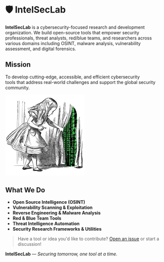 # 🛡️ IntelSecLab

**IntelSecLab** is a cybersecurity-focused research and development organization. We build open-source tools that empower security professionals, threat analysts, red/blue teams, and researchers across various domains including OSINT, malware analysis, vulnerability assessment, and digital forensics.

## Mission
To develop cutting-edge, accessible, and efficient cybersecurity<br>
tools that address real-world challenges and support the global security community.

<img src="alice.png" width="250"/>

## What We Do

* **Open Source Intelligence (OSINT)**
* **Vulnerability Scanning & Exploitation**
* **Reverse Engineering & Malware Analysis**
* **Red & Blue Team Tools**
* **Threat Intelligence Automation**
* **Security Research Frameworks & Utilities**

> Have a tool or idea you'd like to contribute? [Open an issue](https://github.com/IntelSecLab) or start a discussion!

**IntelSecLab** — *Securing tomorrow, one tool at a time.*
